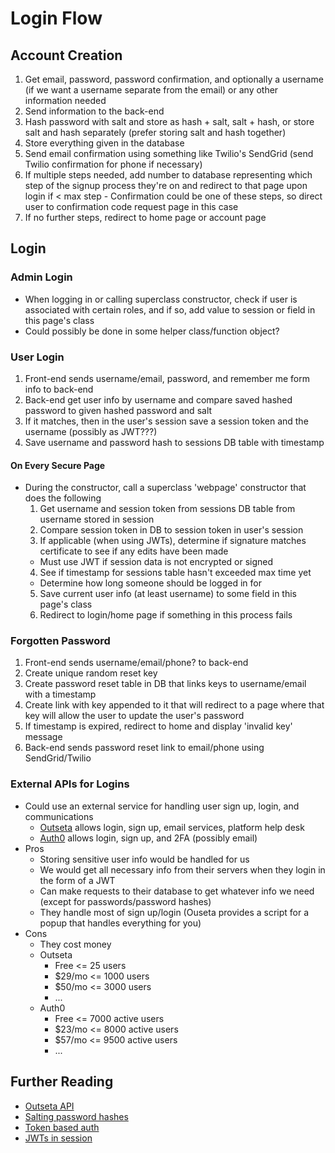 # Login Flow

## Account Creation
  1. Get email, password, password confirmation, and optionally a username (if we want a username separate from the email) or any other information needed
  2. Send information to the back-end
  3. Hash password with salt and store as hash + salt, salt + hash, or store salt and hash separately (prefer storing salt and hash together)
  4. Store everything given in the database
  5. Send email confirmation using something like Twilio's SendGrid (send Twilio confirmation for phone if necessary)
  6. If multiple steps needed, add number to database representing which step of the signup process they're on and redirect to that page upon login if < max step
    - Confirmation could be one of these steps, so direct user to confirmation code request page in this case
  7. If no further steps, redirect to home page or account page

## Login

### Admin Login
  - When logging in or calling superclass constructor, check if user is associated with certain roles, and if so, add value to session or field in this page's class
  - Could possibly be done in some helper class/function object?

### User Login
  1. Front-end sends username/email, password, and remember me form info to back-end
  2. Back-end get user info by username and compare saved hashed password to given hashed password and salt
  3. If it matches, then in the user's session save a session token and the username (possibly as JWT???)
  4. Save username and password hash to sessions DB table with timestamp

#### On Every Secure Page
  - During the constructor, call a superclass 'webpage' constructor that does the following
    1. Get username and session token from sessions DB table from username stored in session
    2. Compare session token in DB to session token in user's session
    3. If applicable (when using JWTs), determine if signature matches certificate to see if any edits have been made
      - Must use JWT if session data is not encrypted or signed
    4. See if timestamp for sessions table hasn't exceeded max time yet
      - Determine how long someone should be logged in for
    5. Save current user info (at least username) to some field in this page's class
    6. Redirect to login/home page if something in this process fails

### Forgotten Password
  1. Front-end sends username/email/phone? to back-end
  2. Create unique random reset key
  3. Create password reset table in DB that links keys to username/email with a timestamp
  4. Create link with key appended to it that will redirect to a page where that key will allow the user to update the user's password
  5. If timestamp is expired, redirect to home and display 'invalid key' message
  6. Back-end sends password reset link to email/phone using SendGrid/Twilio
  
### External APIs for Logins
  - Could use an external service for handling user sign up, login, and communications
    - [Outseta](https://www.outseta.com/) allows login, sign up, email services, platform help desk
    - [Auth0](https://auth0.com/) allows login, sign up, and 2FA (possibly email)
  - Pros
    - Storing sensitive user info would be handled for us
    - We would get all necessary info from their servers when they login in the form of a JWT
    - Can make requests to their database to get whatever info we need (except for passwords/password hashes)
    - They handle most of sign up/login (Ouseta provides a script for a popup that handles everything for you)
  - Cons
    - They cost money
    - Outseta
      - Free <= 25 users
      - $29/mo <= 1000 users
      - $50/mo <= 3000 users 
      - ...
    - Auth0
      - Free <= 7000 active users
      - $23/mo <= 8000 active users
      - $57/mo <= 9500 active users
      - ...

## Further Reading
  - [Outseta API](https://documenter.getpostman.com/view/3613332/outseta-rest-api-v1/7TNfr6k?version=latest#intro)
  - [Salting password hashes](https://auth0.com/blog/adding-salt-to-hashing-a-better-way-to-store-passwords/)
  - [Token based auth](https://stackoverflow.com/questions/1592534/what-is-token-based-authentication)
  - [JWTs in session](https://medium.com/@sherryhsu/session-vs-token-based-authentication-11a6c5ac45e4)
